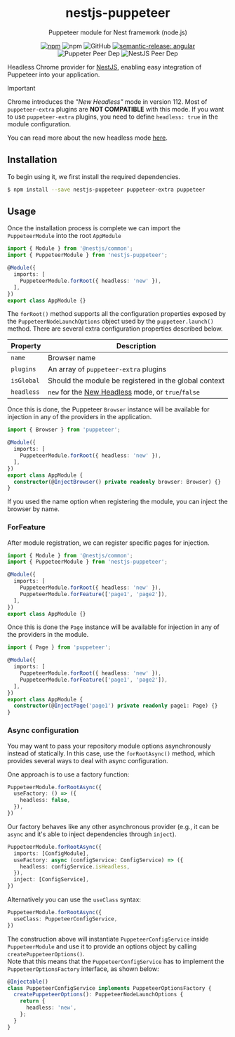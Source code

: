 <div align="center">

# nestjs-puppeteer
Puppeteer module for Nest framework (node.js)

[![npm](https://img.shields.io/npm/v/nestjs-puppeteer?logo=npm)](https://npmjs.com/package/nestjs-puppeteer)
![npm](https://img.shields.io/npm/dm/nestjs-puppeteer)
![GitHub](https://img.shields.io/github/license/oblakstudio/nestjs-puppeteer)
[![semantic-release: angular](https://img.shields.io/badge/semantic--release-angular-e10079?logo=semantic-release)](https://github.com/semantic-release/semantic-release)  
![Puppeter Peer Dep](https://img.shields.io/npm/dependency-version/nestjs-puppeteer/peer/@nestjs/core?logo=nestjs&logoColor=E42844)
![NestJS Peer Dep](https://img.shields.io/npm/dependency-version/nestjs-puppeteer/peer/puppeteer?logo=puppeteer&logoColor=%23fff)

</div>

Headless Chrome provider for [NestJS](https://nestjs.com/), enabling easy integration of Puppeteer into your application.

> [!IMPORTANT]
> Chrome introduces the _"New Headless"_ mode in version 112. Most of `puppeteer-extra` plugins are **NOT COMPATIBLE** with this mode. If you want to use `puppeteer-extra` plugins, you need to define `headless: true` in the module configuration.
>
> You can read more about the new headless mode [here](https://developer.chrome.com/docs/chromium/new-headless).

## Installation

To begin using it, we first install the required dependencies.

```sh
$ npm install --save nestjs-puppeteer puppeteer-extra puppeteer
```
## Usage

Once the installation process is complete we can import the ``PuppeteerModule`` into the root ``AppModule``

```ts
import { Module } from '@nestjs/common';
import { PuppeteerModule } from 'nestjs-puppeteer';

@Module({
  imports: [
    PuppeteerModule.forRoot({ headless: 'new' }),
  ],
})
export class AppModule {}
```

The ``forRoot()`` method supports all the configuration properties exposed by the ``PuppeteerNodeLaunchOptions`` object used by the ``puppeteer.launch()`` method. There are several extra configuration properties described below.


| Property  | Description |
| ------------- | ------------- |
| ``name``  | Browser name  |
| ``plugins``  | An array of ``puppeteer-extra`` plugins  |
| ``isGlobal`` | Should the module be registered in the global context |
| ``headless`` | `new` for the [New Headless](https://developer.chrome.com/docs/chromium/new-headless) mode, or `true`/`false`  |

Once this is done, the Puppeteer ``Browser`` instance will be available for injection in any of the providers in the application.

```ts
import { Browser } from 'puppeteer';

@Module({
  imports: [
    PuppeteerModule.forRoot({ headless: 'new' }),
  ],
})
export class AppModule {
  constructor(@InjectBrowser() private readonly browser: Browser) {}
}
```

If you used the name option when registering the module, you can inject the browser by name.

### ForFeature

After module registration, we can register specific pages for injection.

```ts
import { Module } from '@nestjs/common';
import { PuppeteerModule } from 'nestjs-puppeteer';

@Module({
  imports: [
    PuppeteerModule.forRoot({ headless: 'new' }),
    PuppeteerModule.forFeature(['page1', 'page2']),
  ],
})
export class AppModule {}
```

Once this is done the ``Page`` instance will be available for injection in any of the providers in the module.

```ts
import { Page } from 'puppeteer';

@Module({
  imports: [
    PuppeteerModule.forRoot({ headless: 'new' }),
    PuppeteerModule.forFeature(['page1', 'page2']),
  ],
})
export class AppModule {
  constructor(@InjectPage('page1') private readonly page1: Page) {}
}
```


### Async configuration

You may want to pass your repository module options asynchronously instead of statically. In this case, use the ``forRootAsync()`` method, which provides several ways to deal with async configuration.

One approach is to use a factory function:

```ts
PuppeteerModule.forRootAsync({
  useFactory: () => ({
    headless: false,
  }),
})
```

Our factory behaves like any other asynchronous provider (e.g., it can be ``async`` and it's able to inject dependencies through ``inject``).

```ts
PuppeteerModule.forRootAsync({
  imports: [ConfigModule],
  useFactory: async (configService: ConfigService) => ({
    headless: configService.isHeadless,
  }),
  inject: [ConfigService],
})
```

Alternatively you can use the ``useClass`` syntax:

```ts
PuppeteerModule.forRootAsync({
  useClass: PuppeteerConfigService,
})
```
The construction above will instantiate ``PuppeteerConfigService`` inside ``PuppeteerModule`` and use it to provide an options object by calling ``createPuppeteerOptions()``.  
Note that this means that the ``PuppeteerConfigService`` has to implement the ``PuppeteerOptionsFactory`` interface, as shown below:

```ts
@Injectable()
class PuppeteerConfigService implements PuppeteerOptionsFactory {
  createPuppeteerOptions(): PuppeteerNodeLaunchOptions {
    return {
      headless: 'new',
    };
  }
}
```
